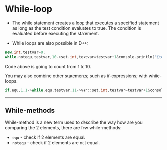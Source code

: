 # While-loop
- The while statement creates a loop that executes a specified statement as long as the test condition evaluates to true. The condition is evaluated before executing the statement.

- While loops are also possible in D++:

```cpp
new.int,testvar=0;
while.notequ,testvar,10->set.int,testvar=testvar+1&console.println("{testvar}");
```

Code above is going to count from 1 to 10.

You may also combine other statements; such as if-expressions; with while-loops.

```cpp
if.equ,1,1->while.equ,testvar,11->var::set.int,testvar=testvar+1&console.println("This should be printed again!");
```

---------------------------------------------------------------------------------------------------------

## While-methods

While-method is a new term used to describe the way how are you comparing the 2 elements, there are few while-methods:

- `equ` - check if 2 elements are equal.
- `notequ` - check if 2 elements are not equal.